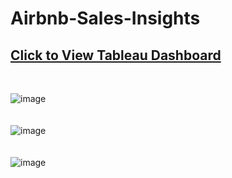 # Airbnb-Sales-Insights
## [Click to View Tableau Dashboard](https://public.tableau.com/app/profile/parth.maheshwari4046/viz/Airbnb_Seattle_project/Dashboard1?publish=yes)
</br>

![image](https://github.com/ParthM16/Airbnb-Sales-Insights/assets/136796479/2e41eef0-14ff-49ac-a572-d055303d3f42)
</br>
</br>
</br>
![image](https://github.com/ParthM16/Airbnb-Sales-Insights/assets/136796479/c42a85ed-d368-4287-a388-2df3d052a2a7)
</br>
</br>
</br>
![image](https://github.com/ParthM16/Airbnb-Sales-Insights/assets/136796479/0d3ecf96-7a90-47d2-a545-cdc3e316a8bf)

